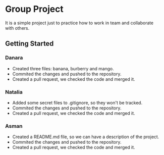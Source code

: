 # Group Project

It is a simple project just to practice how to work in team and collaborate with others.

## Getting Started

### Danara

* Created three files: banana, burberry and mango.
* Commited the changes and pushed to the repository.
* Created a pull request, we checked the code and merged it.

### Natalia

* Added some secret files to .gitignore, so they won't be tracked.
* Commited the changes and pushed to the repository.
* Created a pull request, we checked the code and merged it.

### Asman

* Created a README.md file, so we can have a description of the project.
* Commited the changes and pushed to the repository.
* Created a pull request, we checked the code and merged it.